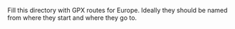 Fill this directory with GPX routes for Europe.
Ideally they should be named from where they start and where they go to.

